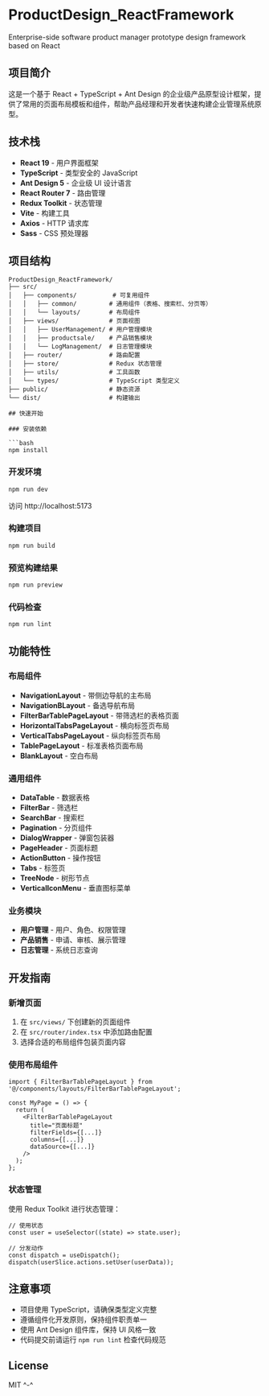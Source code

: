 # ProductDesign_ReactFramework

Enterprise-side software product manager prototype design framework based on React

## 项目简介

这是一个基于 React + TypeScript + Ant Design 的企业级产品原型设计框架，提供了常用的页面布局模板和组件，帮助产品经理和开发者快速构建企业管理系统原型。

## 技术栈

- **React 19** - 用户界面框架
- **TypeScript** - 类型安全的 JavaScript
- **Ant Design 5** - 企业级 UI 设计语言
- **React Router 7** - 路由管理
- **Redux Toolkit** - 状态管理
- **Vite** - 构建工具
- **Axios** - HTTP 请求库
- **Sass** - CSS 预处理器

## 项目结构

```
ProductDesign_ReactFramework/
├── src/
│   ├── components/          # 可复用组件
│   │   ├── common/         # 通用组件（表格、搜索栏、分页等）
│   │   └── layouts/        # 布局组件
│   ├── views/              # 页面视图
│   │   ├── UserManagement/ # 用户管理模块
│   │   ├── productsale/    # 产品销售模块
│   │   └── LogManagement/  # 日志管理模块
│   ├── router/             # 路由配置
│   ├── store/              # Redux 状态管理
│   ├── utils/              # 工具函数
│   └── types/              # TypeScript 类型定义
├── public/                 # 静态资源
└── dist/                   # 构建输出

## 快速开始

### 安装依赖

```bash
npm install
```

### 开发环境

```bash
npm run dev
```

访问 http://localhost:5173

### 构建项目

```bash
npm run build
```

### 预览构建结果

```bash
npm run preview
```

### 代码检查

```bash
npm run lint
```

## 功能特性

### 布局组件
- **NavigationLayout** - 带侧边导航的主布局
- **NavigationBLayout** - 备选导航布局
- **FilterBarTablePageLayout** - 带筛选栏的表格页面
- **HorizontalTabsPageLayout** - 横向标签页布局
- **VerticalTabsPageLayout** - 纵向标签页布局
- **TablePageLayout** - 标准表格页面布局
- **BlankLayout** - 空白布局

### 通用组件
- **DataTable** - 数据表格
- **FilterBar** - 筛选栏
- **SearchBar** - 搜索栏
- **Pagination** - 分页组件
- **DialogWrapper** - 弹窗包装器
- **PageHeader** - 页面标题
- **ActionButton** - 操作按钮
- **Tabs** - 标签页
- **TreeNode** - 树形节点
- **VerticalIconMenu** - 垂直图标菜单

### 业务模块
- **用户管理** - 用户、角色、权限管理
- **产品销售** - 申请、审核、展示管理
- **日志管理** - 系统日志查询

## 开发指南

### 新增页面

1. 在 `src/views/` 下创建新的页面组件
2. 在 `src/router/index.tsx` 中添加路由配置
3. 选择合适的布局组件包装页面内容

### 使用布局组件

```tsx
import { FilterBarTablePageLayout } from '@/components/layouts/FilterBarTablePageLayout';

const MyPage = () => {
  return (
    <FilterBarTablePageLayout
      title="页面标题"
      filterFields={[...]}
      columns={[...]}
      dataSource={[...]}
    />
  );
};
```

### 状态管理

使用 Redux Toolkit 进行状态管理：

```tsx
// 使用状态
const user = useSelector((state) => state.user);

// 分发动作
const dispatch = useDispatch();
dispatch(userSlice.actions.setUser(userData));
```

## 注意事项

- 项目使用 TypeScript，请确保类型定义完整
- 遵循组件化开发原则，保持组件职责单一
- 使用 Ant Design 组件库，保持 UI 风格一致
- 代码提交前请运行 `npm run lint` 检查代码规范

## License

MIT
^-^